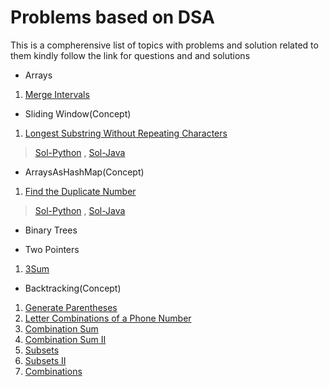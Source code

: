 # Problems based on DSA
This is a compherensive list of topics with problems and solution related to them kindly follow the link for questions
and and solutions

- Arrays
1. [Merge Intervals](https://leetcode.com/problems/merge-intervals/)

- Sliding Window(Concept)
1. [Longest Substring Without Repeating Characters](https://leetcode.com/problems/longest-substring-without-repeating-characters/)
>[Sol-Python](https://github.com/ANUBHAVNATANI/Data-Structures-And-Algorithms/blob/master/Problems/SlidingWindow/LC3.py) , [Sol-Java](https://github.com/ANUBHAVNATANI/Data-Structures-And-Algorithms/blob/master/Problems/SlidingWindow/LC3.java)

- ArraysAsHashMap(Concept)
1. [Find the Duplicate Number](https://leetcode.com/problems/find-the-duplicate-number/)
>[Sol-Python](https://github.com/ANUBHAVNATANI/Data-Structures-And-Algorithms/blob/master/Problems/ArrayAsHashMap/LC287.py) , [Sol-Java](https://github.com/ANUBHAVNATANI/Data-Structures-And-Algorithms/blob/master/Problems/ArrayAsHashMap/LC287.java)
  

- Binary Trees

- Two Pointers
1. [3Sum](https://leetcode.com/problems/3sum/)

- Backtracking(Concept)
1. [Generate Parentheses](https://leetcode.com/problems/generate-parentheses/)
2. [Letter Combinations of a Phone Number](https://leetcode.com/problems/letter-combinations-of-a-phone-number/)
3. [Combination Sum](https://leetcode.com/problems/combination-sum/)
4. [Combination Sum II](https://leetcode.com/problems/combination-sum-ii/)
5. [Subsets](https://leetcode.com/problems/subsets/)
6. [Subsets II](https://leetcode.com/problems/subsets-ii/)
7. [Combinations](https://leetcode.com/problems/combinations/)
